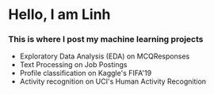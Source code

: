 # Hello, I am Linh
### This is where I post my machine learning projects
- Exploratory Data Analysis (EDA) on MCQResponses
- Text Processing on Job Postings
- Profile classification on Kaggle's FIFA'19
- Activity recognition on UCI's Human Activity Recognition
